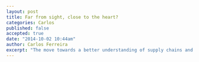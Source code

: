 ```yaml
---
layout: post
title: Far from sight, close to the heart?
categories: Carlos  
published: false
accepted: true
date: "2014-10-02 10:44am"
author: Carlos Ferreira
excerpt: "The move towards a better understanding of supply chains and the origins of products is predicated on a number of assumptions about the value of that information. Firms are told they should know where things come in order to manage their costs, control their risks, or secure a social license to operate"
---
```

